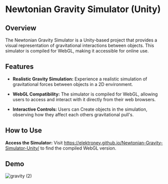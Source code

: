 # Newtonian Gravity Simulator (Unity)

## Overview

The Newtonian Gravity Simulator is a Unity-based project that provides a visual representation of gravitational interactions between objects. This simulator is compiled for WebGL, making it accessible for online use.

## Features

- **Realistic Gravity Simulation:** Experience a realistic simulation of gravitational forces between objects in a 2D environment.
  
- **WebGL Compatibility:** The simulator is compiled for WebGL, allowing users to access and interact with it directly from their web browsers.

- **Interactive Controls:** Users can Create objects in the simulation, observing how they affect each others gravitational pull's.

## How to Use
**Access the Simulator:** Visit https://elektroney.github.io/Newtonian-Gravity-Simulator-Unity/ to find the compiled WebGL version.

## Demo

![gravity (2)](https://github.com/Elektroney/Newtonian-Gravity-Simulator-Unity/assets/54000878/e8ae18fc-e92f-434c-b4c6-e088ed936275)
